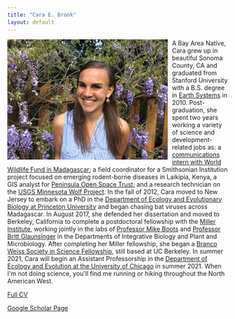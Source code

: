 ```yaml
---
title: "Cara E. Brook"
layout: default
---
```

<img src="/assets/cara_pic.jpg" alt="headshot" style="height: 275px; padding-right: 10px;" align="left"> A Bay Area Native, Cara grew up in beautiful Sonoma County, CA and graduated from Stanford University with a B.S. degree in [Earth Systems](https://pangea.stanford.edu/esys) in 2010. Post-graduation, she spent two years working a variety of science and development-related jobs as: a [communications intern with World Wildlife Fund in Madagascar](http://wwf.panda.org/how_you_can_help/volunteer/volunteer/volunteer_stories/madagascar/vondrozo_forest/cara_brook/); a field coordinator for a Smithsonian Institution project focused on emerging rodent-borne diseases in Laikipia, Kenya,  a GIS analyst for [Peninsula Open Space Trust](https://openspacetrust.org/); and a research technician on the [USGS Minnesota Wolf Project](http://www.davemech.org/volunteering.html). In the fall of 2012, Cara moved to New Jersey to embark on a PhD in the [Department of Ecology and Evolutionary Biology at Princeton University](https://eeb.princeton.edu/) and began chasing bat viruses across Madagascar. In August 2017, she defended her dissertation and moved to Berkeley, California to complete a postdoctoral fellowship with the [Miller Institute](http://miller.berkeley.edu/about), working jointly in the labs of [Professor Mike Boots](https://bootslab.org/) and [Professor Britt Glaunsinger](http://glaunsingerlab.berkeley.edu/) in the Departments of Integrative Biology and Plant and Microbiology. After completing her Miller fellowship, she began a [Branco Weiss Society in Science Fellowship](https://brancoweissfellowship.org/), still based at UC Berkeley. In summer 2021, Cara will begin an Assistant Professorship in the [Department of Ecology and Evolution at the University of Chicago](https://ecologyandevolution.uchicago.edu/) in summer 2021. When I'm not doing science, you'll find me running or hiking throughout the North American West.<br>

<a href="https://github.com/brooklabteam/www/blob/master/assets/CV_CaraBrook_Full_October2021.pdf">Full CV</a>

<a href="https://scholar.google.com/citations?user=jDzdfmMAAAAJ&hl=en&oi=ao">Google Scholar Page</a>
